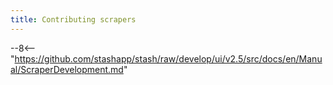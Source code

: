 ```yaml
---
title: Contributing scrapers
---
```


--8<-- "https://github.com/stashapp/stash/raw/develop/ui/v2.5/src/docs/en/Manual/ScraperDevelopment.md"
